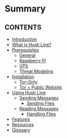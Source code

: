 # Summary

## CONTENTS
- [Introduction](./intro.md)
- [What is Hush Line?](./what-is-hush-line.md)
- [Prerequisites](./prereqs/general.md)
   - [General](./prereqs/general.md)
   - [Raspberry Pi](./prereqs/raspberrypi.md)
   - [VPS](./prereqs/vps.md)
   - [Threat Modeling](./prereqs/threat-modeling.md)
- [Installation](./installation/index.md)
    - [Tor-Only](./installation/tor-only.md)
    - [Tor + Public Website](./installation/public-web.md)
- [Using Hush Line](./usage/index.md)
    - [Sending Messages](./usage/sending.md)
       - [Sending Files](./usage/sending-files.md)
    - [Reading Messages](./usage/reading.md)
        - [Handling Files](./usage/handling-files.md)
- [Features](./features/index.md)
- [Resources](./resources/index.md)
- [Glossary](./glossary.md)
<!-- - [Reading messages](./reading-messages.md) -->
<!-- - [Troubleshooting](./troubleshooting.md) -->

